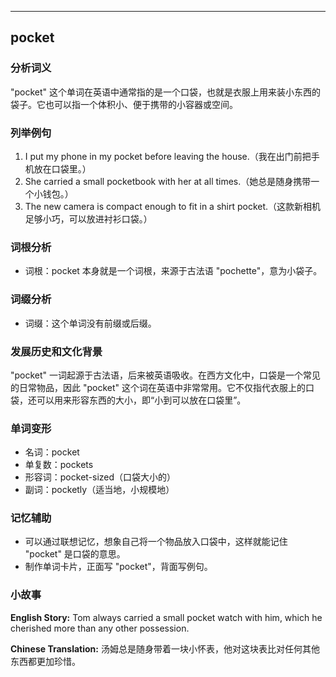 
---------------
## pocket
### 分析词义
"pocket" 这个单词在英语中通常指的是一个口袋，也就是衣服上用来装小东西的袋子。它也可以指一个体积小、便于携带的小容器或空间。

### 列举例句
1. I put my phone in my pocket before leaving the house.（我在出门前把手机放在口袋里。）
2. She carried a small pocketbook with her at all times.（她总是随身携带一个小钱包。）
3. The new camera is compact enough to fit in a shirt pocket.（这款新相机足够小巧，可以放进衬衫口袋。）

### 词根分析
- 词根：pocket 本身就是一个词根，来源于古法语 "pochette"，意为小袋子。

### 词缀分析
- 词缀：这个单词没有前缀或后缀。

### 发展历史和文化背景
"pocket" 一词起源于古法语，后来被英语吸收。在西方文化中，口袋是一个常见的日常物品，因此 "pocket" 这个词在英语中非常常用。它不仅指代衣服上的口袋，还可以用来形容东西的大小，即“小到可以放在口袋里”。

### 单词变形
- 名词：pocket
- 单复数：pockets
- 形容词：pocket-sized（口袋大小的）
- 副词：pocketly（适当地，小规模地）

### 记忆辅助
- 可以通过联想记忆，想象自己将一个物品放入口袋中，这样就能记住 "pocket" 是口袋的意思。
- 制作单词卡片，正面写 "pocket"，背面写例句。

### 小故事
**English Story:**
Tom always carried a small pocket watch with him, which he cherished more than any other possession.

**Chinese Translation:**
汤姆总是随身带着一块小怀表，他对这块表比对任何其他东西都更加珍惜。

